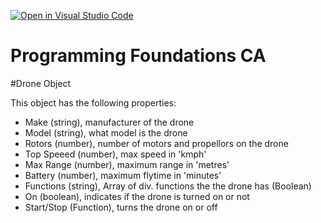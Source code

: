 [![Open in Visual Studio Code](https://classroom.github.com/assets/open-in-vscode-718a45dd9cf7e7f842a935f5ebbe5719a5e09af4491e668f4dbf3b35d5cca122.svg)](https://classroom.github.com/online_ide?assignment_repo_id=13577649&assignment_repo_type=AssignmentRepo)

# Programming Foundations CA

#Drone Object

This object has the following properties:

- Make (string), manufacturer of the drone
- Model (string), what model is the drone
- Rotors (number), number of motors and propellors on the drone
- Top Speeed (number), max speed in 'kmph'
- Max Range (number), maximum range in 'metres'
- Battery (number), maximum flytime in 'minutes'
- Functions (string), Array of div. functions the the drone has (Boolean)
- On (boolean), indicates if the drone is turned on or not
- Start/Stop (Function), turns the drone on or off
